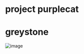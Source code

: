 #
# project purplecat
# 
# greystone
 ![image](https://github.com/jeffmacdonald7/purplecat/assets/38753410/57a4cf10-0316-4095-bda9-93055b35afc6)
